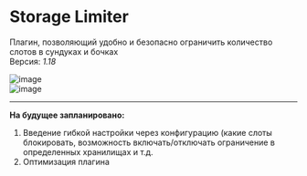# Storage Limiter
Плагин, позволяющий удобно и безопасно ограничить количество слотов в сундуках и бочках  
Версия: *1.18* 

![image](https://user-images.githubusercontent.com/75876113/166186917-9abc6708-4442-4dbf-a1f6-fa39489b77ca.png)  
![image](https://user-images.githubusercontent.com/75876113/166186857-7e43270b-37ab-462a-a0ef-b8cf65bf85a3.png)

---

**На будущее запланировано:**
1. Введение гибкой настройки через конфигурацию (какие слоты блокировать, возможность включать/отключать ограничение в определенных хранилищах и т.д.
2. Оптимизация плагина
